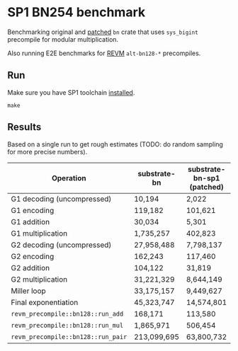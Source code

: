 # SP1 BN254 benchmark

Benchmarking original and [patched](https://github.com/m-kus/substrate-bn-sp1) `bn` crate that uses `sys_bigint` precompile for modular multiplication.  

Also running E2E benchmarks for [REVM](https://github.com/bluealloy/revm) `alt-bn128-*` precompiles.

## Run

Make sure you have SP1 toolchain [installed](https://succinctlabs.github.io/sp1/getting-started/install.html).

```
make
```

## Results

Based on a single run to get rough estimates (TODO: do random sampling for more precise numbers).

| Operation | substrate-bn | substrate-bn-sp1 (patched) |
| - | - | - |
| G1 decoding (uncompressed) | 10,194 | 2,022 |
| G1 encoding | 119,182 | 101,621 |
| G1 addition | 30,034 | 5,301 |
| G1 multiplication | 1,735,257 |  402,823 |
| G2 decoding (uncompressed) | 27,958,488 | 7,798,137 |
| G2 encoding | 162,243 | 117,460 |
| G2 addition | 104,122 | 31,819 |
| G2 multiplication | 31,221,329 | 8,644,149 |
| Miller loop | 33,175,157 | 9,449,627 |
| Final exponentiation | 45,323,747 | 14,574,801 |
| `revm_precompile::bn128::run_add` | 168,171 | 113,580 |
| `revm_precompile::bn128::run_mul` | 1,865,971 | 506,454 |
| `revm_precompile::bn128::run_pair` | 213,099,695 | 63,800,732 |
